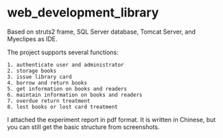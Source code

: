 # web_development_library #
Based on struts2 frame, SQL Server database, Tomcat Server, and Myeclipes as IDE. 

The project supports several functions:

	1. authenticate user and administrator
	2. storage books
	3. issue library card
	4. borrow and return books
	5. get information on books and readers
	6. maintain information on books and readers
	7. overdue return treatment
	8. lost books or lost card treatment

I attached the experiment report in pdf format. It is written in Chinese, but you can still get the basic structure from screenshots.  
